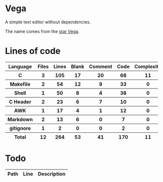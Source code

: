 # Vega

A simple text editor without dependencies.

The name comes from the [star Vega](https://en.wikipedia.org/wiki/Vega).

# Lines of code

<table id="scc-table">
	<thead><tr>
		<th>Language</th>
		<th>Files</th>
		<th>Lines</th>
		<th>Blank</th>
		<th>Comment</th>
		<th>Code</th>
		<th>Complexity</th>
		<th>Bytes</th>
	</tr></thead>
	<tbody><tr>
		<th>C</th>
		<th>3</th>
		<th>105</th>
		<th>17</th>
		<th>20</th>
		<th>68</th>
		<th>11</th>
		<th>2385</th>
	</tr><tr>
		<th>Makefile</th>
		<th>2</th>
		<th>54</th>
		<th>12</th>
		<th>9</th>
		<th>33</th>
		<th>0</th>
		<th>991</th>
	</tr><tr>
		<th>Shell</th>
		<th>1</th>
		<th>50</th>
		<th>8</th>
		<th>4</th>
		<th>38</th>
		<th>0</th>
		<th>947</th>
	</tr><tr>
		<th>C Header</th>
		<th>2</th>
		<th>23</th>
		<th>6</th>
		<th>7</th>
		<th>10</th>
		<th>0</th>
		<th>475</th>
	</tr><tr>
		<th>AWK</th>
		<th>1</th>
		<th>17</th>
		<th>4</th>
		<th>1</th>
		<th>12</th>
		<th>0</th>
		<th>218</th>
	</tr><tr>
		<th>Markdown</th>
		<th>2</th>
		<th>13</th>
		<th>6</th>
		<th>0</th>
		<th>7</th>
		<th>0</th>
		<th>268</th>
	</tr><tr>
		<th>gitignore</th>
		<th>1</th>
		<th>2</th>
		<th>0</th>
		<th>0</th>
		<th>2</th>
		<th>0</th>
		<th>13</th>
	</tr></tbody>
	<tfoot><tr>
		<th>Total</th>
		<th>12</th>
		<th>264</th>
		<th>53</th>
		<th>41</th>
		<th>170</th>
		<th>11</th>
    	<th>5297</th>
	</tr></tfoot>
	</table>

# Todo
|Path|Line|Description|
|-|-|-|
